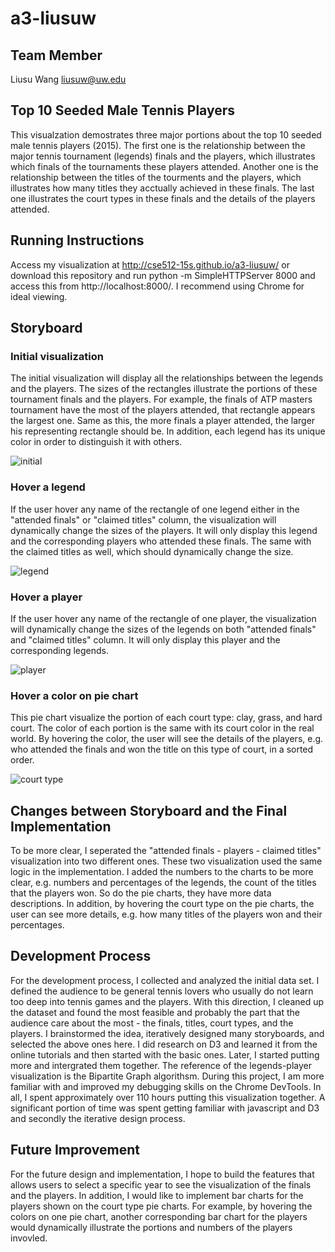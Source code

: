 # a3-liusuw

## Team Member

Liusu Wang liusuw@uw.edu

## Top 10 Seeded Male Tennis Players

This visualzation demostrates three major portions about the top 10 seeded male tennis players (2015). The first one is the relationship between the major tennis tournament (legends) finals and the players, which illustrates which finals of the tournaments these players attended. Another one is the relationship between the titles of the tourments and the players, which illustrates how many titles they acctually achieved in these finals. The last one illustrates the court types in these finals and the details of the players attended.

## Running Instructions

Access my visualization at http://cse512-15s.github.io/a3-liusuw/ or download this repository and run python -m SimpleHTTPServer 8000 and access this from http://localhost:8000/. I recommend using Chrome for ideal viewing.


## Storyboard

### Initial visualization

The initial visualization will display all the relationships between the legends and the players. The sizes of the rectangles illustrate the portions of these tournament finals and the players. For example, the finals of ATP masters tournament have the most of the players attended, that rectangle appears the largest one. Same as this, the more finals a player attended, the larger his representing rectangle should be. In addition, each legend has its unique color in order to distinguish it with others. 

![initial](https://cloud.githubusercontent.com/assets/4379884/7588735/d085679a-f873-11e4-8e08-0ab7dd3b92eb.jpg)

### Hover a legend
If the user hover any name of the rectangle of one legend either in the "attended finals" or "claimed titles" column, the visualization will dynamically change the sizes of the players. It will only display this legend and the corresponding players who attended these finals. The same with the claimed titles as well, which should dynamically change the size.

![legend](https://cloud.githubusercontent.com/assets/4379884/7588736/d29a949c-f873-11e4-9847-e3fd162c5e86.jpg)

### Hover a player

If the user hover any name of the rectangle of one player, the visualization will dynamically change the sizes of the legends on both "attended finals" and "claimed titles" column. It will only display this player and the corresponding legends. 

![player](https://cloud.githubusercontent.com/assets/4379884/7588738/d48ddc1e-f873-11e4-9b09-4d80f2e1cc2f.jpg)

### Hover a color on pie chart 

This pie chart visualize the portion of each court type: clay, grass, and hard court. The color of each portion is the same with its court color in the real world. By hovering the color, the user will see the details of the players, e.g. who attended the finals and won the title on this type of court, in a sorted order.

![court type](https://cloud.githubusercontent.com/assets/4379884/7588740/d61664ca-f873-11e4-9f94-e4e9eedb412a.jpg)


## Changes between Storyboard and the Final Implementation 

To be more clear, I seperated the "attended finals - players - claimed titles" visualization into two different ones. These two visualization used the same logic in the implementation. I added the numbers to the charts to be more clear, e.g. numbers and percentages of the legends, the count of the titles that the players won. So do the pie charts, they have more data descriptions. In addition, by hovering the court type on the pie charts, the user can see more details, e.g. how many titles of the players won and their percentages.

## Development Process

For the development process, I collected and analyzed the initial data set. I defined the audience to be general tennis lovers who usually do not learn too deep into tennis games and the players. With this direction, I cleaned up the dataset and found the most feasible and probably the part that the audience care about the most - the finals, titles, court types, and the players. I brainstormed the idea, iteratively designed many storyboards, and selected the above ones here. I did research on D3 and learned it from the online tutorials and then started with the basic ones. Later, I started putting more and intergrated them together. The reference of the legends-player visualization is the Bipartite Graph algorithsm. During this project, I am more familiar with and improved my debugging skills on the Chrome DevTools. In all, I spent approximately over 110 hours putting this visualization together. A significant portion of time was spent getting familiar with javascript and D3 and secondly the iterative design process. 

## Future Improvement
For the future design and implementation, I hope to build the features that allows users to select a specific year to see the visualization of the finals and the players. In addition, I would like to implement bar charts for the players shown on the court type pie charts. For example, by hovering the colors on one pie chart, another corresponding bar chart for the players would dynamically illustrate the portions and numbers of the players invovled.
